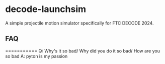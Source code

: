 # decode-launchsim
A simple projectile motion simulator specifically for FTC DECODE 2024.

## FAQ
===========
Q: Why's it so bad/ Why did you do it so bad/ How are you so bad
A: pyton is my passion

